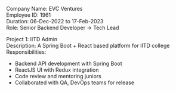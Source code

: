 Company Name: EVC Ventures  
Employee ID: 1961  
Duration: 06-Dec-2022 to 17-Feb-2023  
Role: Senior Backend Developer → Tech Lead

Project 1: IITD Admin  
Description: A Spring Boot + React based platform for IITD college  
Responsibilities:
- Backend API development with Spring Boot
- ReactJS UI with Redux integration
- Code review and mentoring juniors
- Collaborated with QA, DevOps teams for release 
